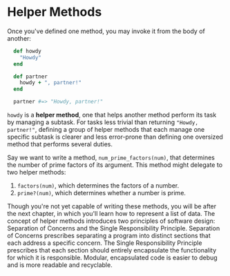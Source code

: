 # Helper Methods

Once you've defined one method, you may invoke it from the body of another:

```ruby
  def howdy
    "Howdy"
  end

  def partner
    howdy + ", partner!"
  end

  partner #=> "Howdy, partner!"
```

`howdy` is a **helper method**, one that helps another method perform its task
by managing a subtask. For tasks less trivial than returning `"Howdy,
partner!"`, defining a group of helper methods that each manage one specific
subtask is clearer and less error-prone than defining one oversized method that
performs several duties.

Say we want to write a method, `num_prime_factors(num)`, that determines the
number of prime factors of its argument. This method might delegate to two
helper methods:

  1. `factors(num)`, which determines the factors of a number.
  2. `prime?(num)`, which determines whether a number is prime.

Though you're not yet capable of writing these methods, you will be after the
next chapter, in which you'll learn how to represent a list of data. The concept
of helper methods introduces two principles of software design: Separation of
Concerns and the Single Responsibility Principle. Separation of Concerns
prescribes separating a program into distinct sections that each address a
specific concern. The Single Responsibility Principle prescribes that each section
should entirely encapsulate the functionality for which it is responsible.
Modular, encapsulated code is easier to debug and is more readable and
recyclable.
